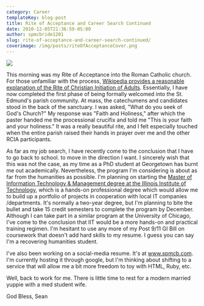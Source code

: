```yaml
---
category: Career
templateKey: blog-post
title: Rite of Acceptance and Career Search Continued
date: 2010-12-05T21:36:59-05:00
author: spmcbride1201
slug: rite-of-acceptance-and-career-search-continued/
coverimage: /img/posts/riteOfAcceptanceCover.png
---
```


![](/img/posts/riteOfAcceptanceCover.png)

This morning was my Rite of Acceptance into the Roman Catholic church. For those unfamiliar with the process, [Wikipedia provides a reasonable explanation of the Rite of Christian Initiation of Adults](https://en.wikipedia.org/wiki/Rite_of_Christian_Initiation_of_Adults). Essentially, I have now completed the first phase of being formally welcomed into the St. Edmund's parish community. At mass, the catechumens and candidates stood in the back of the sanctuary. I was asked, "What do you seek of God's Church?" My response was "Faith and Holiness," after which the paster handed me the processional crucifix and told me "This is your faith and your holiness." It was a really beautiful rite, and I felt especially touched when the entire parish raised their hands in prayer over me and the other RCIA participants.

As far as my job search, I have recently come to the conclusion that I have to go back to school. to move in the direction I want. I sincerely wish that this was not the case, as my time as a PhD student at Georgetown has burnt me out academically. Nevertheless, the program I'm considering is about as far from the humanities as possible. I'm planning on starting the [Master of Information Technology &amp; Management degree at the Illinois Institute of Technology](https://appliedtech.iit.edu/information-technology-and-management/), which is a hands-on professional degree which would allow me to build up a portfolio of projects in cooperation with local IT companies /departments. It's normally a two-year degree, but I'm planning to bite the bullet and take 15 credit semesters to complete the program by December. Although I can take part in a similar program at the University of Chicago, I've come to the conclusion that IIT would be a more hands-on and practical training regimen. I'm hesitant to use any more of my Post 9/11 GI Bill on coursework that doesn't add hard skills to my resume. I guess you can say I'm a recovering humanities student.

I've also been working on a social-media resume. It's at <a href="https://www.spmcb.com/">www.spmcb.com</a>. I'm currently hosting it through google, but I'm thinking about shifting to a service that will allow me a bit more freedom to toy with HTML, Ruby, etc.

Well, back to work for me. There is little time to rest for a modern married yuppie with a med student wife.

God Bless,
Sean
